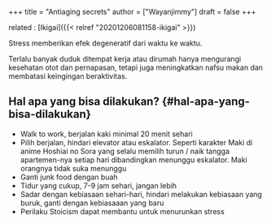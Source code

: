 +++
title = "Antiaging secrets"
author = ["Wayanjimmy"]
draft = false
+++

related
: [Ikigai]({{< relref "20201206081158-ikigai" >}})

Stress memberikan efek degeneratif dari waktu ke waktu.

Terlalu banyak duduk ditempat kerja atau dirumah hanya mengurangi kesehatan otot dan pernapasan, tetapi juga meningkatkan nafsu makan dan membatasi keingingan beraktivitas.


## Hal apa yang bisa dilakukan? {#hal-apa-yang-bisa-dilakukan}

-   Walk to work, berjalan kaki minimal 20 menit sehari
-   Pilih berjalan, hindari elevator atau eskalator. Seperti karakter Maki di anime Hoshiai no Sora yang selalu memilih turun / naik tangga apartemen-nya setiap hari dibandingkan menunggu eskalator. Maki orangnya tidak suka menunggu
-   Ganti junk food dengan buah
-   Tidur yang cukup, 7-9 jam sehari, jangan lebih
-   Sadar dengan kebiasaan sehari-hari, hindari melakukan kebiasaan yang buruk, ganti dengan kebiasaaan yang baru
-   Perilaku Stoicism dapat membantu untuk menurunkan stress
